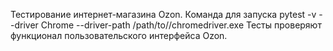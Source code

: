 Тестирование интернет-магазина Ozon.
Команда для запуска pytest -v --driver Chrome --driver-path /path/to//chromedriver.exe
Тесты проверяют функционал пользовательского интерфейса Ozon.
